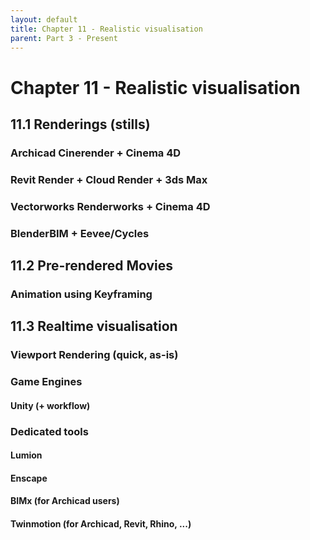 ```yaml
---
layout: default
title: Chapter 11 - Realistic visualisation
parent: Part 3 - Present
---
```


# Chapter 11 - Realistic visualisation

## 11.1 Renderings (stills)

### Archicad Cinerender + Cinema 4D
### Revit Render + Cloud Render + 3ds Max
### Vectorworks Renderworks + Cinema 4D
### BlenderBIM + Eevee/Cycles

## 11.2 Pre-rendered Movies

### Animation using Keyframing

## 11.3 Realtime visualisation

### Viewport Rendering (quick, as-is)

### Game Engines

#### Unity (+ workflow)

### Dedicated tools

#### Lumion
#### Enscape
#### BIMx (for Archicad users)
#### Twinmotion (for Archicad, Revit, Rhino, ...)